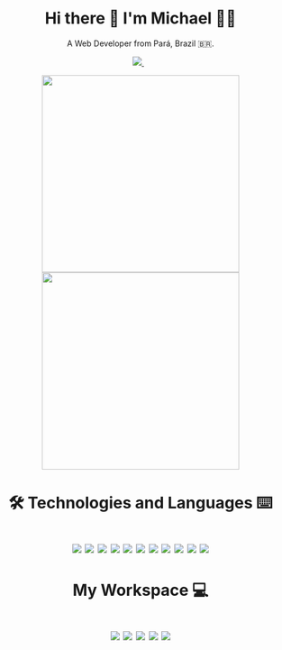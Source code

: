 <h1 align='center'>
  Hi there 👋 I'm Michael 👨‍💻
</h1>

<p align='center'>
  A Web Developer from Pará, Brazil 🇧🇷.
</p>



<p align='center'>
  <a href="https://www.linkedin.com/in/michaelcaxias/" target="_blank">
    <img src="https://img.shields.io/badge/linkedin-%230077B5.svg?&style=for-the-badge&logo=linkedin&logoColor=white" />
  </a>&nbsp;&nbsp;
</p>

<p align='center'>
  <a href="#"><img src="https://github-readme-stats.vercel.app/api?username=michaelcaxias&theme=synthwave&layout=compact" width="350"></a>
  <a href="#"><img src="https://github-readme-stats.vercel.app/api/top-langs/?username=michaelcaxias&theme=synthwave&layout=compact" width="350"></a>
</p>

<h1 align='center'>
  🛠 Technologies and Languages ⌨ <br/><br/>
  <img src="https://img.shields.io/badge/Python-3776AB?style=for-the-badge&logo=python&logoColor=white" />
  <img src="https://img.shields.io/badge/HTML5-E34F26?style=for-the-badge&logo=html5&logoColor=white" />
  <img src="https://img.shields.io/badge/CSS3-1572B6?style=for-the-badge&logo=css3&logoColor=white" />
  <img src="https://img.shields.io/badge/JavaScript-F7DF1E?style=for-the-badge&logo=javascript&logoColor=black" />
  <img src="https://img.shields.io/badge/Git-F05032?style=for-the-badge&logo=git&logoColor=white" />
  <img src="https://img.shields.io/badge/Linux-FCC624?style=for-the-badge&logo=linux&logoColor=black" />
  <img src="https://img.shields.io/badge/React-20232A?style=for-the-badge&logo=react&logoColor=61DAFB" />
  <img src="https://img.shields.io/badge/Bootstrap-563D7C?style=for-the-badge&logo=bootstrap&logoColor=white" />
  <img src="https://img.shields.io/badge/-materialize--css-ff69b4?style=for-the-badge&logo=materialize--css&logoColor=white" />
  <img src="https://img.shields.io/badge/npm-CB3837?style=for-the-badge&logo=npm&logoColor=white" />
  <img src="https://img.shields.io/badge/Jest-C21325?style=for-the-badge&logo=jest&logoColor=white" />
  
</h1>

<h1 align='center'>
  My Workspace 💻<br/><br/>
  <img src="https://img.shields.io/badge/Android-3DDC84?style=for-the-badge&logo=android&logoColor=white" />
  <img src="https://img.shields.io/badge/Ubuntu-E95420?style=for-the-badge&logo=ubuntu&logoColor=white" />
  <img src="https://img.shields.io/badge/intel-core%20i7%202th-%230071C5.svg?&style=for-the-badge&logo=intel&logoColor=white" />
  <img src="https://img.shields.io/badge/RAM-8GB-%230071C5.svg?&style=for-the-badge&logoColor=white" />
  <img src="https://img.shields.io/badge/Visual_Studio_Code-0078D4?style=for-the-badge&logo=visual%20studio%20code&logoColor=white" />
</h1>
